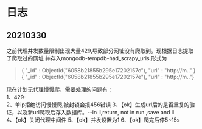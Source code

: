 # 日志

## 20210330
之前代理并发数量限制出现大量429,导致部分网址没有爬取到。现根据日志提取了爬取过的网址
并存入mongodb-tempdb-had_scrapy_urls,形式为  
>{ "_id" : ObjectId("6058b21855b295e17202157c"), "url" : "http://m.." }  
{ "_id" : ObjectId("6058b21855b295e17202157e"), "url" : "http://m.."}

现在计划无代理慢慢爬，需要处理的问题有：  
1、429-  
2、单ip拒绝访问慢慢爬,被封锁会报456错误
3、【ok】生成url后的是否重复的验证，以及新url爬取后存入数据库。--in ll,return, not in run ,save and ll  
4、【ok】关闭代理中间件
5、【ok】并发设置为1
6、【ok】爬完后停5~15s



